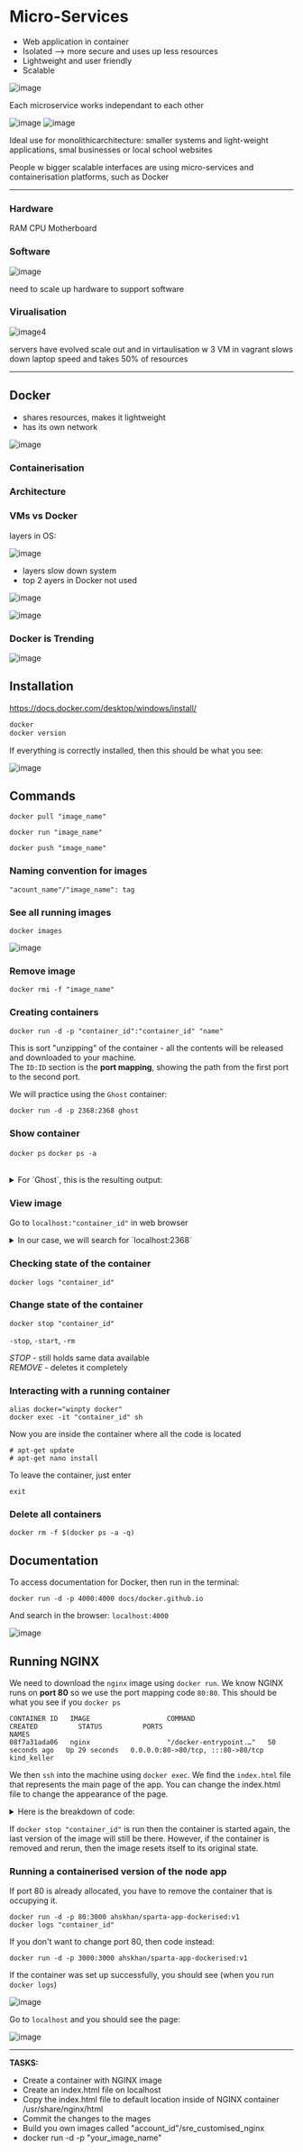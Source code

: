 # Micro-Services

- Web application in container
- Isolated --> more secure and uses up less resources
- Lightweight and user friendly
- Scalable

![image](https://user-images.githubusercontent.com/88186581/134932707-feeb9f85-0f48-41e3-bad9-ad4033391085.png)

Each microservice works independant to each other

![image](https://user-images.githubusercontent.com/88186581/134933334-fd80d3dd-0795-41fa-8ddb-0800565fc7b4.png)
![image](https://user-images.githubusercontent.com/88186581/134933388-ba3c4971-e4df-4044-8e84-4d15a7ee1b1d.png)

Ideal use for monolithicarchitecture: smaller systems and light-weight applications, smal businesses or local school websites
 
People w bigger scalable interfaces are using micro-services and containerisation platforms, such as Docker

---

### Hardware

RAM
CPU
Motherboard

### Software

![image](https://user-images.githubusercontent.com/88186581/134934358-a9ff81f0-4164-4c95-88b5-96ee6218517f.png)

need to scale up hardware to support software

### Virualisation

![image](https://user-images.githubusercontent.com/88186581/134934491-dcab706b-3b36-4bd1-943d-578e8d7084e7.png)4

servers have evolved
scale out and in
virtaulisation w 3 VM in vagrant slows down laptop speed and takes 50% of resources

---

## Docker

- shares resources, makes it lightweight
- has its own network

![image](https://user-images.githubusercontent.com/88186581/134934927-649a0df2-6ce9-446c-9833-9ebbde5232cb.png)

### Containerisation

### Architecture

### VMs vs Docker

layers in OS:

![image](https://user-images.githubusercontent.com/88186581/134935553-e4c5d225-42e8-453f-8ffb-382be8e3b81f.png)

- layers slow down system
- top 2 ayers in Docker not used

![image](https://user-images.githubusercontent.com/88186581/134935772-3c67cd1a-318f-4206-98af-66e74dbf6f5d.png)

![image](https://user-images.githubusercontent.com/88186581/134936141-08d9f0f1-7067-4f9e-a299-8644dd2cb15f.png)

### Docker is Trending

![image](https://user-images.githubusercontent.com/88186581/134936478-3f0ad583-ba91-40a7-9ba8-86e8c53f739c.png)

## Installation

https://docs.docker.com/desktop/windows/install/

```bash
docker
docker version
```
If everything is correctly installed, then this should be what you see:

![image](https://user-images.githubusercontent.com/88186581/135101175-93bbd1c0-754f-4067-acd6-09b12db35cfd.png)

## Commands

`docker pull "image_name"`

`docker run "image_name"`

`docker push "image_name"`

### Naming convention for images

`"acount_name"/"image_name": tag`

### See all running images

`docker images`

![image](https://user-images.githubusercontent.com/88186581/135104643-84955f26-5085-49ea-9146-3b3bd00008ee.png)

### Remove image
`docker rmi -f "image_name"`

### Creating containers

```
docker run -d -p "container_id":"container_id" "name"
```
This is sort "unzipping" of the container - all the contents will be released and downloaded to your machine. <br>
The `ID:ID` section is the **port mapping**, showing the path from the first port to the second port.

We will practice using the `Ghost` container:

```
docker run -d -p 2368:2368 ghost
```

### Show container

`docker ps`
`docker ps -a`

<br>
<details>
<summary>For `Ghost`, this is the resulting output:</summary>
<br>
 
```
CONTAINER ID   IMAGE     COMMAND                  CREATED          STATUS          PORTS                                       NAMES
a807d8be43d9   ghost     "docker-entrypoint.s…"   19 seconds ago   Up 14 seconds   0.0.0.0:2368->2368/tcp, :::2368->2368/tcp   wonderful_visvesvaraya
```
</details>

### View image

Go to `localhost:"container_id"` in web browser

<details>
<summary>In our case, we will search for `localhost:2368`</summary>
<br>
 
![image](https://user-images.githubusercontent.com/88186581/135109378-cc9b49a4-f6f8-4596-a1dc-d966ed26d79b.png)
</details>

### Checking state of the container

```
docker logs "container_id"
```

### Change state of the container

```
docker stop "container_id"
```
`-stop`, `-start`, `-rm`

*STOP* - still holds same data available <br>
*REMOVE* - deletes it completely

### Interacting with a running container

```
alias docker="winpty docker"
docker exec -it "container_id" sh
```

Now you are inside the container where all the code is located

```docker
# apt-get update
# apt-get nano install
```
To leave the container, just enter

```docker
exit
```

### Delete all containers

```
docker rm -f $(docker ps -a -q)
```

## Documentation

To access documentation for Docker, then run in the terminal:
```
docker run -d -p 4000:4000 docs/docker.github.io
```

And search in the browser: `localhost:4000`

![image](https://user-images.githubusercontent.com/88186581/135111967-9f95b034-40b2-4571-8dba-5bf3f769767d.png)


## Running NGINX

We need to download the `nginx` image using `docker run`. We know NGINX runs on **port 80** so we use the port mapping code `80:80`. This should be what you see if you `docker ps`
```
CONTAINER ID   IMAGE                   COMMAND                  CREATED          STATUS          PORTS                                               NAMES
08f7a31ada06   nginx                   "/docker-entrypoint.…"   50 seconds ago   Up 29 seconds   0.0.0.0:80->80/tcp, :::80->80/tcp                   kind_keller
```
We then `ssh` into the machine using `docker exec`. We find the `index.html` file that represents the main page of the app. You can change the index.html file to change the appearance of the page.
<br>
<details>
<summary>Here is the breakdown of code:</summary>
<br>
 
 ```
 docker run -d -p 80:80 nginx
 docker exec -it "container_id" sh
 ```
 If there are errors running the second line of code, then the *alias* hasn't been set. Run `alias docker="winpty docker"`.
 Once inside the container:
 ```docker
 # apt-get update
 # apt-get nano install
 # cd /usr/share/nginx/html
 # nano index.html
 ```
</details>

If `docker stop "container_id"` is run then the container is started again, the last version of the image will still be there. However, if the container is removed and rerun, then the image resets itself to its original state.

### Running a containerised version of the node app

If port 80 is already allocated, you have to remove the container that is occupying it.
```
docker run -d -p 80:3000 ahskhan/sparta-app-dockerised:v1
docker logs "container_id"
```
If you don't want to change port 80, then code instead:
```
docker run -d -p 3000:3000 ahskhan/sparta-app-dockerised:v1
```
If the container was set up successfully, you should see (when you run `docker logs`)

![image](https://user-images.githubusercontent.com/88186581/135217787-df335a62-560a-4aa8-9570-c7f987c83a4a.png)

Go to `localhost` and you should see the page:

![image](https://user-images.githubusercontent.com/88186581/135218713-9e4e080a-99f1-4476-941f-948579bfd6f9.png)

---

**TASKS:**
- Create a container with NGINX image
- Create an index.html file on localhost
- Copy the index.html file to default location inside of NGINX container /usr/share/nginx/html
- Commit the changes to the mages
- Build you own images called "account_id"/sre_customised_nginx
- docker run -d -p "your_image_name"



